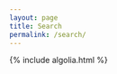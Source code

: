 ```yaml
---
layout: page
title: Search
permalink: /search/
---
```


<div id="search-searchbar"></div>

<div class="post-list" id="search-hits">
   <!--- {% for post in site.posts %} -->
      <!--- <div class="post-item"> -->
        <!--- <span class="post-meta">{{ post.date }}</span> -->
       <!---  <h2> -->
          <!--- <a class="post-link" href="{{ post.url | relative_url }}"> -->
          <!---   {{ post.title | escape }} -->
          <!--- </a> -->
        <!--- </h2> -->
        <!--- <div class="post-snippet">{{ post.summary }}</div> -->
      <!--- </div> -->
    <!--- {% endfor %} -->
</div>

{% include algolia.html %}
